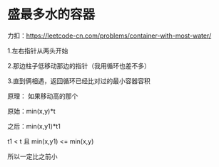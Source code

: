 #  盛最多水的容器

力扣：https://leetcode-cn.com/problems/container-with-most-water/

1.左右指针从两头开始

2.那边柱子低移动那边的指针（我用循环也差不多）

3.直到俩相遇，返回循环已经比对过的最小容器容积



原理：
如果移动高的那个

原始：min(x,y)*t

之后：min(x,y1)*t1

t1 < t 且 min(x,y1) <= min(x,y)

所以一定比之前小

